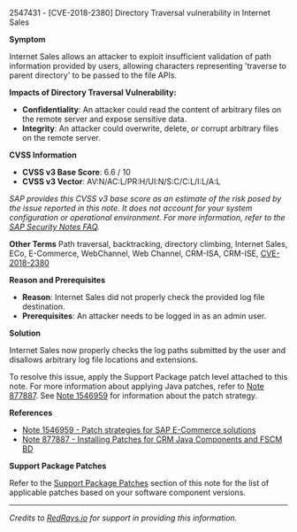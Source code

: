 2547431 - [CVE-2018-2380] Directory Traversal vulnerability in Internet Sales

**Symptom**

Internet Sales allows an attacker to exploit insufficient validation of path information provided by users, allowing characters representing 'traverse to parent directory' to be passed to the file APIs.

**Impacts of Directory Traversal Vulnerability:**
- **Confidentiality**: An attacker could read the content of arbitrary files on the remote server and expose sensitive data.
- **Integrity**: An attacker could overwrite, delete, or corrupt arbitrary files on the remote server.

**CVSS Information**
- **CVSS v3 Base Score**: 6.6 / 10
- **CVSS v3 Vector**: AV:N/AC:L/PR:H/UI:N/S:C/C:L/I:L/A:L

_SAP provides this CVSS v3 base score as an estimate of the risk posed by the issue reported in this note. It does not account for your system configuration or operational environment. For more information, refer to the [SAP Security Notes FAQ](https://support.sap.com/securitynotes)._

**Other Terms**
Path traversal, backtracking, directory climbing, Internet Sales, ECo, E-Commerce, WebChannel, Web Channel, CRM-ISA, CRM-ISE, [CVE-2018-2380](http://cve.mitre.org/cgi-bin/cvename.cgi?name=2018-2380)

**Reason and Prerequisites**
- **Reason**: Internet Sales did not properly check the provided log file destination.
- **Prerequisites**: An attacker needs to be logged in as an admin user.

**Solution**

Internet Sales now properly checks the log paths submitted by the user and disallows arbitrary log file locations and extensions.

To resolve this issue, apply the Support Package patch level attached to this note. For more information about applying Java patches, refer to [Note 877887](https://me.sap.com/notes/877887). See [Note 1546959](https://me.sap.com/notes/1546959) for information about the patch strategy.

**References**
- [Note 1546959 - Patch strategies for SAP E-Commerce solutions](https://me.sap.com/notes/1546959)
- [Note 877887 - Installing Patches for CRM Java Components and FSCM BD](https://me.sap.com/notes/877887)

**Support Package Patches**

Refer to the [Support Package Patches](https://me.sap.com/notes/2547431) section of this note for the list of applicable patches based on your software component versions.

---

*Credits to [RedRays.io](https://redrays.io) for support in providing this information.*